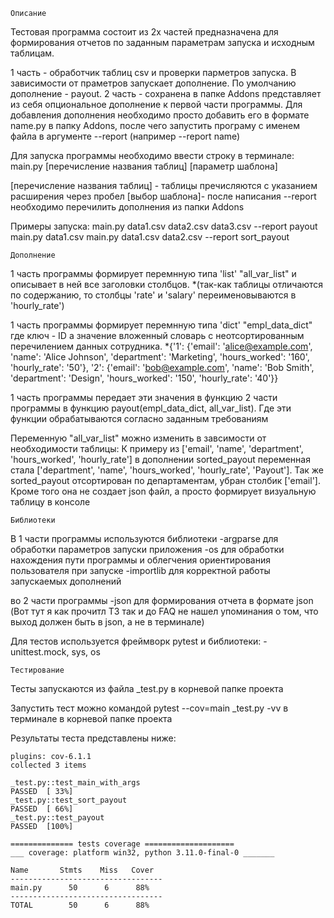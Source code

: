 	Описание

Тестовая программа состоит из 2х частей предназначена для формирования отчетов по заданным параметрам запуска и исходным таблицам. 

1 часть - обработчик таблиц csv и проверки парметров запуска. В зависимости от праметров запускает дополнение. 
По умолчанию дополнение - payout. 
2 часть - сохранена в папке Addons представляет из себя опциональное дополнение к первой части программы. 
Для добавления дополнения необходимо просто добавить его в формате name.py в папку Addons, 
после чего запустить програму с именем файла в аргументе --report (например --report name)

Для запуска программы необходимо ввести строку в терминале: 
main.py [перечисление названия таблиц] [параметр шаблона]

[перечисление названия таблиц] - таблицы пречисляются с указанием расширения через пробел
[выбор шаблона]- после написания --report необходимо перечилить дополнения из папки Addons

Примеры запуска:
main.py data1.csv data2.csv data3.csv --report payout
main.py data1.csv 
main.py data1.csv data2.csv --report sort_payout


	Дополнение

1 часть программы формирует перемнную типа 'list' "all_var_list" и описывает в ней все заголовки столбцов.
*(так-как таблицы отличаются по содержанию, то столбцы 'rate' и 'salary' переименовываются в 'hourly_rate')

1 часть программы формирует перемнную типа 'dict' "empl_data_dict" где ключ - ID а значение вложенный словарь
с неотсортированным перечилением данных сотрудника.
*{'1': {'email': 'alice@example.com', 'name': 'Alice Johnson', 'department': 'Marketing', 'hours_worked': '160', 'hourly_rate': '50'}, 
'2': {'email': 'bob@example.com', 'name': 'Bob Smith', 'department': 'Design', 'hours_worked': '150', 'hourly_rate': '40'}} 

1 часть программы передает эти значения в функцию 2 части программы в функцию payout(empl_data_dict, all_var_list). Где эти функции обрабатываются согласно заданным требованиям

Переменную "all_var_list" можно изменить в завсимости от необходимости таблицы:
К примеру из ['email', 'name', 'department', 'hours_worked', 'hourly_rate'] 
в дополнении sorted_payout переменная стала ['department', 'name', 'hours_worked', 'hourly_rate', 'Payout'].
Так же sorted_payout отсортирован по департаментам, убран столбик ['email']. Кроме того она не создает json файл, а просто формирует визуальную таблицу в консоле

	Библиотеки

В 1 части программы используются библиотеки
-argparse для обработки параметров запуски приложения
-os для обработки нахождения пути программы и облегчения ориентирования пользователя при запуске
-importlib для корректной работы запускаемых дополнений

во 2 части программы
-json для формирования отчета в формате json (Вот тут я как прочитл ТЗ так и до FAQ не нашел упоминания о том, что выход должен быть в json, а не в терминале)

Для тестов используется фреймворк pytest и библиотеки:
-unittest.mock, sys, os

	Тестирование

Тесты запускаются из файла _test.py в корневой папке проекта

Запустить тест можно командой pytest --cov=main _test.py -vv в терминале в корневой папке проекта

Результаты теста представлены ниже:
```
plugins: cov-6.1.1
collected 3 items

_test.py::test_main_with_args 
PASSED  [ 33%]
_test.py::test_sort_payout 
PASSED  [ 66%]
_test.py::test_payout 
PASSED  [100%]

============== tests coverage ==================== 
___ coverage: platform win32, python 3.11.0-final-0 _______ 

Name       Stmts    Miss   Cover
----------------------------------
main.py      50      6      88%
----------------------------------
TOTAL        50      6      88%

```
